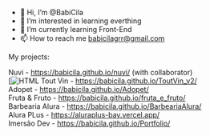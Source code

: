 - 👋 Hi, I’m @BabiCila
- 👀 I’m interested in learning everthing
- 🌱 I’m currently learning Front-End
- 📫 How to reach me babicilagrr@gmail.com

My projects: <br>

Nuvi - https://babicila.github.io/nuvi/ (with collaborator) <br> [![HTML](https://img.shields.io/badge/HTML-239120?style=for-the-badge&logo=html5&logoColor=white )
Tout Vin - https://babicila.github.io/ToutVin_v2/ <br>
Adopet - https://babicila.github.io/Adopet/ <br>
Fruta & Fruto - https://babicila.github.io/fruta_e_fruto/ <br>
Barbearia Alura - https://babicila.github.io/BarbeariaAlura/ <br>
Alura PLus - https://aluraplus-bay.vercel.app/ <br>
Imersão Dev - https://babicila.github.io/Portfolio/




<!---
BabiCila/BabiCila is a ✨ special ✨ repository because its `README.md` (this file) appears on your GitHub profile.
You can click the Preview link to take a look at your changes.
--->
